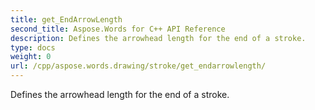 ```yaml
---
title: get_EndArrowLength
second_title: Aspose.Words for C++ API Reference
description: Defines the arrowhead length for the end of a stroke. 
type: docs
weight: 0
url: /cpp/aspose.words.drawing/stroke/get_endarrowlength/
---
```


Defines the arrowhead length for the end of a stroke. 

